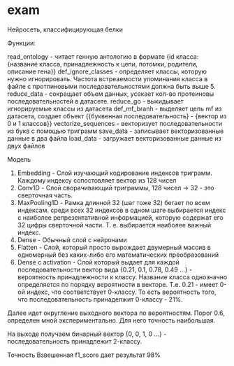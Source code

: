 # exam
Нейросеть, классифицирующая белки

Функции:

read_ontology - читает генную антологию в формате {id класса:{название класса, принадлежность к цепи, потомки, родители, описание гена}}
def_ignore_classes - определяет классы, которую нужно игнорировать. Частота встреаемости упоминания класса в файле с протпиновыми последовательностями должна быть выше 5.
reduce_data - сокращает объем данных, усекает кол-во протеиновы последовательностей в датасете.
reduce_go - выкидывает игнорируемые классы из датасета
def_mf_branh - выделяет цепь mf из датасета, создает объект {{буквенная последовательность} - {вектор из 0 и 1 классов}}
vectorize_sequences - векторизует последовательности из букв с помощью триграмм
save_data - записывает векторизованные данные в два файла
load_data - загружает векторизованные данные из двух файлов

Модель 
1) Embedding - Слой изучающий кодирование индексов триграмм. Каждому индексу сопостовляет вектор из 128 чисел
2) Conv1D - Слой сворачивающий триграммы, 128 чисел -> 32 - это сверточная часть.
3) MaxPooling1D - Рамка длинной 32 (шаг тоже 32) бегает по всем индексам. среди всех 32 индексов в одном шаге выбирается индекс с наиболее репрезентативной информацией, которую содержат его 32 цифры сверточной части. Т. е. выбирается наиболее важный индекс.
4) Dense - Обычный слой с нейронами
5) Flatten - Слой, который просто вырождает двумерный массив в одномерный без каких-либо его математических преобразований 
6) Dense с activation - Слой который выдает для каждой последовательности вектор вида {0.21, 0.1, 0.78, 0.49 ...} - вероятность принадлежности к классу. Название класса однозначно определяется по порядку вероятности в векторе. Т.е. 0.21 - имеет 0-ой индекс, что соответствует 0-классу. То есть вероятность того, что последовательность принаделжит 0-классу - 21%.

Далее идет округление выходного вектора по вероятностям. Порог 0.6, определен мной экспериментально. Для него точность наибольшая.

На выходе получаем бинарный вектор {0, 0, 1, 0 ...} - последовательность принадлежит 2-классу.

Точность
Взвешенная f1_score дает результат 98% 
